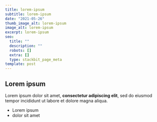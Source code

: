 ```yaml
---
title: lorem-ipsum
subtitle: lorem-ipsum
date: "2021-05-26"
thumb_image_alt: lorem-ipsum
image_alt: lorem-ipsum
excerpt: lorem-ipsum
seo:
  title: ""
  description: ""
  robots: []
  extra: []
  type: stackbit_page_meta
template: post
---
```


## Lorem ipsum

Lorem ipsum dolor sit amet, **consectetur adipiscing elit**, sed do eiusmod tempor incididunt ut labore et dolore magna aliqua.

- Lorem ipsum
- dolor sit amet
